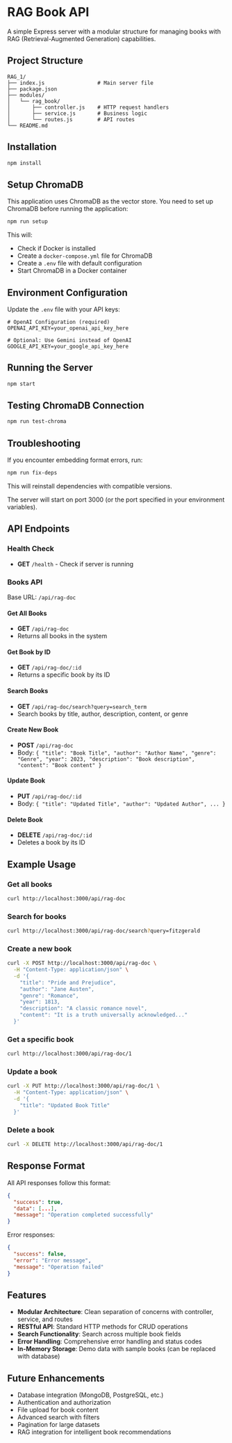 # RAG Book API

A simple Express server with a modular structure for managing books with RAG (Retrieval-Augmented Generation) capabilities.

## Project Structure

```
RAG_1/
├── index.js                 # Main server file
├── package.json
├── modules/
│   └── rag_book/
│       ├── controller.js    # HTTP request handlers
│       ├── service.js       # Business logic
│       └── routes.js        # API routes
└── README.md
```

## Installation

```bash
npm install
```

## Setup ChromaDB

This application uses ChromaDB as the vector store. You need to set up ChromaDB before running the application:

```bash
npm run setup
```

This will:
- Check if Docker is installed
- Create a `docker-compose.yml` file for ChromaDB
- Create a `.env` file with default configuration
- Start ChromaDB in a Docker container

## Environment Configuration

Update the `.env` file with your API keys:

```env
# OpenAI Configuration (required)
OPENAI_API_KEY=your_openai_api_key_here

# Optional: Use Gemini instead of OpenAI
GOOGLE_API_KEY=your_google_api_key_here
```

## Running the Server

```bash
npm start
```

## Testing ChromaDB Connection

```bash
npm run test-chroma
```

## Troubleshooting

If you encounter embedding format errors, run:

```bash
npm run fix-deps
```

This will reinstall dependencies with compatible versions.

The server will start on port 3000 (or the port specified in your environment variables).

## API Endpoints

### Health Check
- **GET** `/health` - Check if server is running

### Books API

Base URL: `/api/rag-doc`

#### Get All Books
- **GET** `/api/rag-doc`
- Returns all books in the system

#### Get Book by ID
- **GET** `/api/rag-doc/:id`
- Returns a specific book by its ID

#### Search Books
- **GET** `/api/rag-doc/search?query=search_term`
- Search books by title, author, description, content, or genre

#### Create New Book
- **POST** `/api/rag-doc`
- Body: `{ "title": "Book Title", "author": "Author Name", "genre": "Genre", "year": 2023, "description": "Book description", "content": "Book content" }`

#### Update Book
- **PUT** `/api/rag-doc/:id`
- Body: `{ "title": "Updated Title", "author": "Updated Author", ... }`

#### Delete Book
- **DELETE** `/api/rag-doc/:id`
- Deletes a book by its ID

## Example Usage

### Get all books
```bash
curl http://localhost:3000/api/rag-doc
```

### Search for books
```bash
curl http://localhost:3000/api/rag-doc/search?query=fitzgerald
```

### Create a new book
```bash
curl -X POST http://localhost:3000/api/rag-doc \
  -H "Content-Type: application/json" \
  -d '{
    "title": "Pride and Prejudice",
    "author": "Jane Austen",
    "genre": "Romance",
    "year": 1813,
    "description": "A classic romance novel",
    "content": "It is a truth universally acknowledged..."
  }'
```

### Get a specific book
```bash
curl http://localhost:3000/api/rag-doc/1
```

### Update a book
```bash
curl -X PUT http://localhost:3000/api/rag-doc/1 \
  -H "Content-Type: application/json" \
  -d '{
    "title": "Updated Book Title"
  }'
```

### Delete a book
```bash
curl -X DELETE http://localhost:3000/api/rag-doc/1
```

## Response Format

All API responses follow this format:

```json
{
  "success": true,
  "data": [...],
  "message": "Operation completed successfully"
}
```

Error responses:
```json
{
  "success": false,
  "error": "Error message",
  "message": "Operation failed"
}
```

## Features

- **Modular Architecture**: Clean separation of concerns with controller, service, and routes
- **RESTful API**: Standard HTTP methods for CRUD operations
- **Search Functionality**: Search across multiple book fields
- **Error Handling**: Comprehensive error handling and status codes
- **In-Memory Storage**: Demo data with sample books (can be replaced with database)

## Future Enhancements

- Database integration (MongoDB, PostgreSQL, etc.)
- Authentication and authorization
- File upload for book content
- Advanced search with filters
- Pagination for large datasets
- RAG integration for intelligent book recommendations 